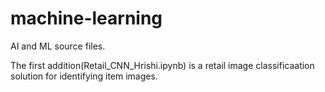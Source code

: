# machine-learning
AI and ML source files.

The first addition(Retail_CNN_Hrishi.ipynb) is a retail image classificaation solution for identifying item images.
